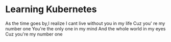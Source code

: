 # Learning Kubernetes

As the time goes by,I realize
I cant live without you in my life
Cuz you' re my number one
You're the only one in my mind
And the whole world in my eyes
Cuz you're my number one